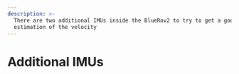 ```yaml
---
description: >-
  There are two additional IMUs inside the BlueRov2 to try to get a good
  estimation of the velocity
---
```


# Additional IMUs

